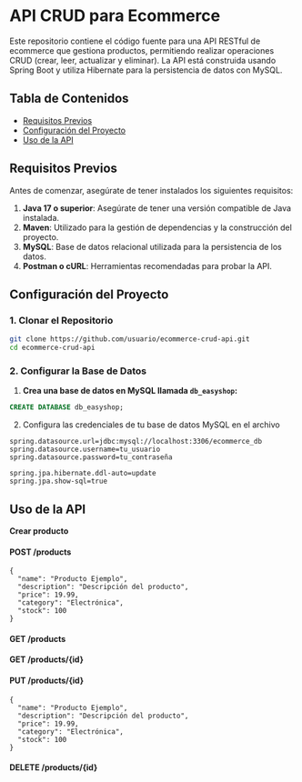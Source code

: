 # API CRUD para Ecommerce

Este repositorio contiene el código fuente para una API RESTful de ecommerce que gestiona productos, permitiendo realizar operaciones CRUD (crear, leer, actualizar y eliminar). La API está construida usando Spring Boot y utiliza Hibernate para la persistencia de datos con MySQL.

## Tabla de Contenidos
- [Requisitos Previos](#requisitos-previos)
- [Configuración del Proyecto](#configuración-del-proyecto)
- [Uso de la API](#uso-de-la-api)

## Requisitos Previos

Antes de comenzar, asegúrate de tener instalados los siguientes requisitos:

1. **Java 17 o superior**: Asegúrate de tener una versión compatible de Java instalada.
2. **Maven**: Utilizado para la gestión de dependencias y la construcción del proyecto.
3. **MySQL**: Base de datos relacional utilizada para la persistencia de los datos.
4. **Postman o cURL**: Herramientas recomendadas para probar la API.

## Configuración del Proyecto

### 1. Clonar el Repositorio

```bash
git clone https://github.com/usuario/ecommerce-crud-api.git
cd ecommerce-crud-api
```

### 2. Configurar la Base de Datos

1. **Crea una base de datos en MySQL llamada `db_easyshop`:**

```sql
CREATE DATABASE db_easyshop;
```

2. Configura las credenciales de tu base de datos MySQL en el archivo
```
spring.datasource.url=jdbc:mysql://localhost:3306/ecommerce_db
spring.datasource.username=tu_usuario
spring.datasource.password=tu_contraseña

spring.jpa.hibernate.ddl-auto=update
spring.jpa.show-sql=true
```
## Uso de la API

**Crear producto**

#### POST /products

```
{
  "name": "Producto Ejemplo",
  "description": "Descripción del producto",
  "price": 19.99,
  "category": "Electrónica",
  "stock": 100
}
```
#### GET /products

#### GET /products/{id}

#### PUT /products/{id}
```
{
  "name": "Producto Ejemplo",
  "description": "Descripción del producto",
  "price": 19.99,
  "category": "Electrónica",
  "stock": 100
}

```

#### DELETE /products/{id}

